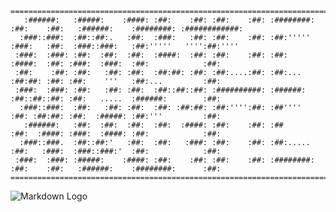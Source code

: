     ==========================================================================================================================
       :######:   :#####:    :####: :##:    :##: :##:    :##: :########: :##:    :##:   :######:    :########: :############: 
      :###::###:  :##::##:.   :##:  :###:   :##: :##:    :##: :##:'''''  :###:   :##:  :###::###:   :##:'''''   '''':##:''''  
     :###:  :###: :##:  :##:  :##:  :####:  :##: :##:    :##: :##:       :####:  :##: :###:  :###:  :##:            :##:      
     :##:    :##: :##:   :##: :##:  :##:##: :##: :##:....:##: :##:...    :##:##: :##: :##:    '''   :##:...         :##:      
     :###:  :###: :##:   :##: :##:  :##::##::##: :##########: :######:   :##::##::##: :##:   .....  :######:        :##:      
      :###::###:  :##:   :##: :##:  :##: :##:##: :##:'''':##: :##''''    :##: :##:##: :##:  :#####: :##:'''         :##:      
       :######:   :##:  :##:  :##:  :##:  :####: :##:    :##: :##        :##:  :####: :###:  :####: :##:            :##:      
      :###::###.  :##::##:'   :##:  :##:   :###: :##:    :##: :##:.....  :##:   :###:  :###::###:'  :##:            :##:      
     :###:  :###: :#####:    :####: :##:    :##: :##:    :##: :########: :##:    :##:   :######:    :########:      :##:      
    ==========================================================================================================================

![Markdown Logo](https://github.com/OdinhengeT/OdinhengeT/edit/master/OdinhengeT_Logo_Large.png)
